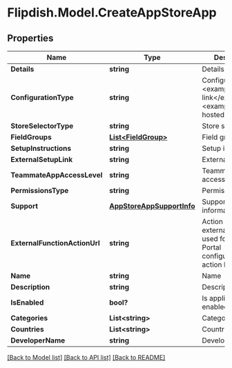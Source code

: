 # Flipdish.Model.CreateAppStoreApp
## Properties

Name | Type | Description | Notes
------------ | ------------- | ------------- | -------------
**Details** | **string** | Details | 
**ConfigurationType** | **string** | Configuration type  &lt;example&gt;External link&lt;/example&gt;&lt;example&gt;Flipdish hosted&lt;/example&gt; | 
**StoreSelectorType** | **string** | Store selector type | 
**FieldGroups** | [**List&lt;FieldGroup&gt;**](FieldGroup.md) | Field groups | [optional] 
**SetupInstructions** | **string** | Setup instructions | [optional] 
**ExternalSetupLink** | **string** | External setup link | [optional] 
**TeammateAppAccessLevel** | **string** | Teammate app access level | [optional] 
**PermissionsType** | **string** | Permissions type | 
**Support** | [**AppStoreAppSupportInfo**](AppStoreAppSupportInfo.md) | Support information | [optional] 
**ExternalFunctionActionUrl** | **string** | Action URL for external functions, used for handling Portal configuration action buttons | [optional] 
**Name** | **string** | Name | 
**Description** | **string** | Description | 
**IsEnabled** | **bool?** | Is application enabled | [optional] 
**Categories** | **List&lt;string&gt;** | Categories | 
**Countries** | **List&lt;string&gt;** | Countries | 
**DeveloperName** | **string** | Developer Name | [optional] 

[[Back to Model list]](../README.md#documentation-for-models) [[Back to API list]](../README.md#documentation-for-api-endpoints) [[Back to README]](../README.md)

